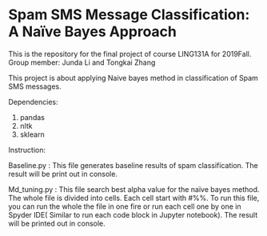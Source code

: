 # Spam SMS Message Classification: A Naïve Bayes Approach

This is the repository for the final project of course LING131A for 2019Fall.
Group member: Junda Li and Tongkai Zhang

This project is about applying Naive bayes method in classification of Spam SMS messages.

Dependencies:
1. pandas
2. nltk
3. sklearn

Instruction:

Baseline.py : This file generates baseline results of spam classification. The result will be print out in console.

Md_tuning.py : This file search best alpha value for the naïve bayes method. The whole file is divided into cells. Each cell start with #%%. To run this file, you can run the whole the file in one fire or run each cell one by one in Spyder IDE( Similar to run each code block in Jupyter notebook). The result will be printed out in console.
